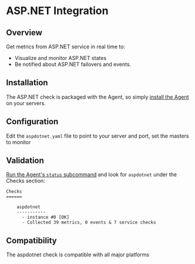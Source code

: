 # ASP.NET Integration

## Overview

Get metrics from ASP.NET service in real time to:

* Visualize and monitor ASP.NET states
* Be notified about ASP.NET failovers and events.

## Installation

The ASP.NET check is packaged with the Agent, so simply [install the Agent](https://app.datadoghq.com/account/settings#agent) on your servers.

## Configuration

Edit the `aspdotnet.yaml` file to point to your server and port, set the masters to monitor

## Validation

[Run the Agent's `status` subcommand](https://docs.datadoghq.com/agent/faq/agent-commands/#agent-status-and-information) and look for `aspdotnet` under the Checks section:

    Checks
    ======

        aspdotnet
        -----------
          - instance #0 [OK]
          - Collected 39 metrics, 0 events & 7 service checks

## Compatibility

The aspdotnet check is compatible with all major platforms
